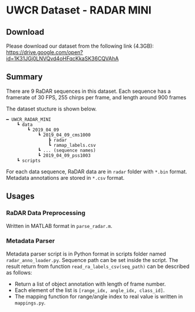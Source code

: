 # UWCR Dataset - RADAR MINI

## Download

Please download our dataset from the following link (4.3GB): https://drive.google.com/open?id=1K31JGj0LNVQvd4oHFqcKkaSK36CQVAhA

## Summary

There are 9 RaDAR sequences in this dataset. 
Each sequence has a framerate of 30 FPS, 255 chirps per frame, and length around 900 frames

The dataset stucture is shown below. 
```
━ UWCR_RADAR_MINI
    ┗ data
        ┗ 2019_04_09
            ┗ 2019_04_09_cms1000
                ┣ radar
                ┗ ramap_labels.csv
            ┗ ... (sequence names)
            ┗ 2019_04_09_pss1003
    ┗ scripts
```

For each data sequence, RaDAR data are in `radar` folder with `*.bin` format. 
Metadata annotations are stored in `*.csv` format. 

## Usages

### RaDAR Data Preprocessing

Written in MATLAB format in `parse_radar.m`.

### Metadata Parser

Metadata parser script is in Python format in scripts folder named `radar_anno_loader.py`.
Sequence path can be set inside the script. 
The result return from function `read_ra_labels_csv(seq_path)` can be described as follows:

- Return a list of object annotation with length of frame number.
- Each element of the list is `[range_idx, angle_idx, class_id]`. 
- The mapping function for range/angle index to real value is written in `mappings.py`.

